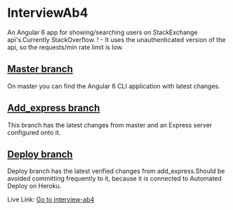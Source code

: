 # InterviewAb4

An Angular 6 app for showing/searching users on StackExchange api's.Currently StackOverflow.
! - It uses the unauthenticated version of the api, so the requests/min rate limit is low.

## <a href="https://github.com/damisv/interviewAB4/tree/master/">Master branch</a>

On master you can find the Angular 6 CLI application with latest changes.

## <a href="https://github.com/damisv/interviewAB4/tree/add_express/">Add_express branch</a>

This branch has the latest changes from master and an Express server configured onto it.

## <a href="https://github.com/damisv/interviewAB4/tree/deploy/">Deploy branch</a>

Deploy branch has the latest verified changes from add_express.Should be avoided committing frequently to it, because it is connected to Automated Deploy on Heroku.

Live Link: <a href="https://interview-ab4.herokuapp.com/homepage">Go to interview-ab4</a>
